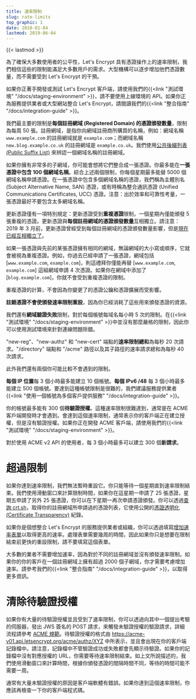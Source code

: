 ```yaml
---
title: 速率限制
slug: rate-limits
top_graphic: 1
date: 2018-01-04
lastmod: 2019-06-04
---
```


{{< lastmod >}}

為了確保大多數使用者的公平性，Let's Encrypt 具有憑證操作上的速率限制，我們相信這些的限制能滿足大多數用戶的需求。大型機構可以逐步增加他們憑證數量，而不需要受到 Let's Encrypt 的干預。

如果你正著手開發或測試 Let's Encrypt 客戶端，請使用我們的{{<link "測試環境" "/docs/staging-environment" >}}，請不要使用上線環境的 API。如果你正為服務提供業者或大型網站整合 Let's Encrypt，請閱讀我們的{{<link "整合指南" "/docs/integration-guide" >}}。

我們最主要的限制是<a id="certificates-per-registered-domain"></a>**每個註冊網域 (Registered Domain) 的憑證頒發數量**，限制為每周 50 張。註冊網域，是指你向網域註冊商所購買的名稱，例如：網域名稱 `www.example.com` 的註冊網域就是 `example.com`；而網域名稱 `new.blog.example.co.uk` 的註冊網域是 `example.co.uk`。我們使用[公共後綴列表 (Public Suffix List)](https://publicsuffix.org) 來辨認一個網域名稱的註冊網域。

如果你擁有非常多的子網域，你可能會想將它們整合成一張憑證。你最多能在<a id="names-per-certificate"></a>**一張憑證中包含 100 個網域名稱**。綜合上述兩個限制，你每個星期最多能替 5000 個網域名稱申請憑證。在一張憑證中包含多個網域名稱的憑證，我們稱為主體別名 (Subject Alternative Name, SAN) 憑證，或有時稱為整合通訊憑證 (Unified Communications Certificates, UCC) 憑證。注意：出於效率和可靠性考量，一張憑證最好不要包含太多網域名稱。

更新憑證僅有一項特別規定：更新憑證受到**重複憑證**限制，一個星期內僅能頒發 5 張重複的憑證。更新憑證與**每個註冊網域的憑證頒發數量**互相獨立。請注意：2019 年 3 月前，更新憑證曾經受到每個註冊網域的憑證頒發數量影響，但是[現在已經互相獨立了](https://community.letsencrypt.org/t/rate-limits-fixing-certs-per-name-rate-limit-order-of-operations-gotcha/88189)。

如果一張憑證與先前的某張憑證擁有相同的網域，無論網域的大小寫或順序，它就會被視為重複憑證。例如，你過去已經申請了一張憑證，網域包括 [`www.example.com`, `example.com`]，則這禮拜你僅能再替 [`www.example.com`, `example.com`] 這組網域申請 4 次憑證。如果你在網域中添加了 [`blog.example.com`]，你就不會受到重複憑證的限制。

重複憑證的計算，不會因為你變更了的憑證公鑰和憑證擴展而受影響。

**註銷憑證不會使頒發速率限制重設**，因為你已經消耗了這些用來頒發憑證的資源。

我們還有<a id="failed-validations"></a>**網域驗證失敗**限制，對於每個帳號每域名每小時 5 次的限制。在{{<link "測試環境" "/docs/staging-environment" >}}中並沒有那麼嚴格的限制，因此你可以使用測試環境來針對連線問題除錯。

"new-reg"、"new-authz" 和 "new-cert" 端點的<a
id="overall-requests"></a>**速率限制總和**為每秒 20 次請求。"/directory" 端點和 "/acme" 路徑以及其子路徑的速率請求總和為每秒 40 次請求。

此外我們還有兩個你可能比較不會遇到的限制。

<a id="accounts-per-ip-address"></a>**每個 IP 位置**每 3 個小時最多能建立 10 個帳號。**每個 IPv6 /48** 每 3 個小時最多能建立 500 個帳號。要達到這種帳號限制是很難的，我們建議服務提供業者{{<link "使用一個帳號為多個客戶提供服務" "/docs/integration-guide" >}}。

你的帳號最多能有 300 個**待驗證授權**。這種速率限制很難達到，通常是在 ACME 客戶端開發時才會遇到。會達到這個速率限制，通常表示你的客戶端正在建立授權，但是沒有驗證授權。如果你正在開發 ACME 客戶端，請使用我們的{{<link "測試環境" "/docs/staging-environment" >}}。

對於使用 ACME v2 API 的使用者，每 3 個小時最多可以建立 300 個<a id="new-orders"></a>**新請求**。

# <a id="overrides"></a>超過限制

如果你達到速率限制，我們無法暫時重設它。你只能等待一個星期直到速率限制結束。我們使用滑動窗口來計算限制時間，如果你在這星期一申請了 25 張憑證，星期五申請了另外 25 張憑證，你可以在下星期一再次申請憑證頒發。你可以透過[查詢 crt.sh](https://crt.sh)，取得你的註冊網域所申請過的憑證列表，它使用公開的[憑證透明化 (Certificate Transparency)](https://www.certificate-transparency.org) 紀錄。

如果你是個想整合 Let's Encrypt 的服務提供業者或組織，你可以透過填寫[增加速率表單](https://goo.gl/forms/plqRgFVnZbdGhE9n1)以取得更高的速率。處理表單需要幾周的時間，因此如果你只是想要在限制結束前更快的重設限制，請不要填寫這個表單。

大多數的業者不需要增加速率，因為對於不同的註冊網域並沒有頒發速率限制。如果你的你的客戶在一個註冊網域上擁有超過 2000 個子網域，你才需要考慮增加速率。請參考我們的{{<link "整合指南" "/docs/integration-guide" >}}，以取得更多資訊。

# <a id="clearing-pending"></a>清除待驗證授權

如果你有大量的待驗證授權並且受到了速率限制，你可以透過向其中一個提出考驗的伺服器，發出 JWS 簽名的 POST 請求，來觸發未驗證授權的驗證請求，詳細流程請參考 [ACME 規範](https://tools.ietf.org/html/rfc8555#section-7.5.1)。待驗證授權的格式由 https://acme-v01.api.letsencrypt.org/acme/authz/XYZ 中所表示，並且會出現在你的客戶端記錄檔中。請注意，記錄檔中不管驗證成功或失敗都會先顯示待驗證。如果你的記錄檔中沒有對應授權的 URL，你需要等待速率限制結束。如上文所說描述的，我們使用滑動窗口來計算時間，根據你頒發憑證的間隔時間不同，等待的時間可能不需要一周。

通常有大量未驗證授權的原因是客戶端軟體有錯誤。如果你達到這個速率限制，你應該再檢查一下你的客戶端程式碼。